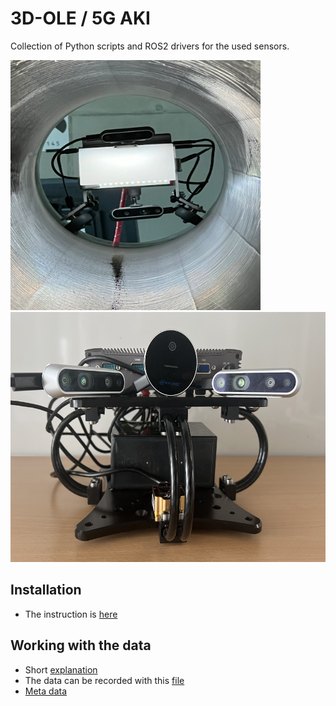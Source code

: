 # 3D-OLE / 5G AKI

Collection of Python scripts and ROS2 drivers for the used sensors.


<img title="3D-OLE"  src="/images/in_pipe.jpg" width="400" height="400">
<img title="5G AKI"  src="/images/platform.jpg" width="600" height="400">




## Installation

- The instruction is [here](https://github.com/FjoGeo/ROS_Tutotrial/blob/master/installation.md)


## Working with the data

- Short [explanation](https://github.com/FjoGeo/ROS_Tutotrial/blob/master/bag%20file%20info.md)
- The data can be recorded with this [file](https://github.com/FjoGeo/ROS_Tutotrial/blob/master/launch/test_launch.py)
- [Meta data](https://github.com/FjoGeo/ROS_Tutotrial/blob/master/read%20and%20display%20data/display_metadata.py) 